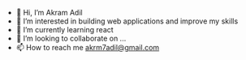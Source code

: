 - 👋 Hi, I’m Akram Adil
- 👀 I’m interested in building web applications and improve my skills
- 🌱 I’m currently learning react
- 💞️ I’m looking to collaborate on ...
- 📫 How to reach me akrm7adil@gmail.com

<!---
AkramAdil/AkramAdil is a ✨ special ✨ repository because its `README.md` (this file) appears on your GitHub profile.
You can click the Preview link to take a look at your changes.
--->
